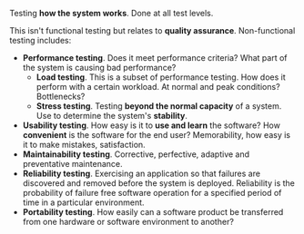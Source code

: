Testing **how the system works**. Done at all test levels.

This isn't functional testing but relates to **quality assurance**. Non-functional testing includes:
- **Performance testing**. Does it meet performance criteria? What part of the system is causing bad performance?
    - **Load testing**. This is a subset of performance testing. How does it perform with a certain workload. At normal and peak conditions? Bottlenecks?
    - **Stress testing**. Testing **beyond the normal capacity** of a system. Use to determine the system's **stability**.
- **Usability testing**. How easy is it to **use and learn** the software? How **convenient** is the software for the end user? Memorability, how easy is it to make mistakes, satisfaction.
- **Maintainability testing**. Corrective, perfective, adaptive and preventative maintenance.
- **Reliability testing**. Exercising an application so that failures are discovered and removed before the system is deployed. Reliability is the probability of failure free software operation for a specified period of time in a particular environment.
- **Portability testing**. How easily can a software product be transferred from one hardware or software environment to another?